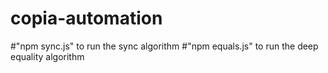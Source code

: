 # copia-automation
#"npm sync.js" to run the sync algorithm
#"npm equals.js" to run the deep equality algorithm
